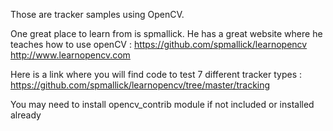 Those are tracker samples using OpenCV.

One great place to learn from is spmallick. He has a great website where he teaches how to use openCV :
https://github.com/spmallick/learnopencv
http://www.learnopencv.com

Here is a link where you will find code to test 7 different tracker types :
https://github.com/spmallick/learnopencv/tree/master/tracking

You may need to install opencv_contrib module if not included or installed already
